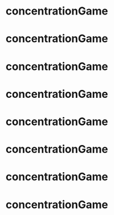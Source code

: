 # concentrationGame
# concentrationGame
# concentrationGame
# concentrationGame
# concentrationGame
# concentrationGame
# concentrationGame
# concentrationGame
